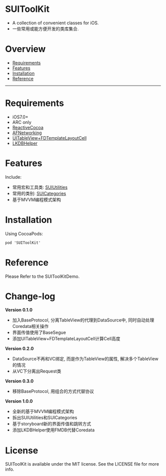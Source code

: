 SUIToolKit
======
- A collection of convenient classes for iOS.
- 一些常用或能方便开发的类库集合.

# Overview
* [Requirements](#requirements)
* [Features](#features)
* [Installation](#installation)
* [Reference](#reference)

------

# Requirements
- iOS7.0+
- ARC only
- [ReactiveCocoa](https://github.com/ReactiveCocoa/ReactiveCocoa)
- [AFNetworking](https://github.com/AFNetworking/AFNetworking)
- [UITableView+FDTemplateLayoutCell](https://github.com/forkingdog/UITableView-FDTemplateLayoutCell)
- [LKDBHelper](https://github.com/li6185377/LKDBHelper-SQLite-ORM)

# Features
Include:
- 常用宏和工具类: [SUIUtilities](https://github.com/randomprocess/SUIUtilities)
- 常用的类别: [SUICategories](https://github.com/randomprocess/SUICategories)
- 基于MVVM编程模式架构

# Installation
Using CocoaPods:
```objective-c
pod 'SUIToolKit'
```

# Reference
Please Refer to the SUIToolKitDemo.

# Change-log
**Version 0.1.0**
- 加入BaseProtocol, 分离TableView的代理到DataSource中, 同时自动处理Coredata相关操作
- 界面传值使用了BaseSegue
- 添加UITableView+FDTemplateLayoutCell计算Cell高度

**Version 0.2.0**
- DataSource不再和VC绑定, 而是作为TableView的属性, 解决多个TableView的情况
- 从VC下分离出Request类

**Version 0.3.0**
- 移除BaseProtocol, 用组合的方式代替协议

**Version 1.0.0**
- 全新的基于MVVM编程模式架构
- 拆出SUIUtilities和SUICategories
- 基于storyboard新的界面传值和跳转方式
- 添加LKDBHelper使用FMDB代替Coredata

# License
SUIToolKit is available under the MIT license. See the LICENSE file for more info.
